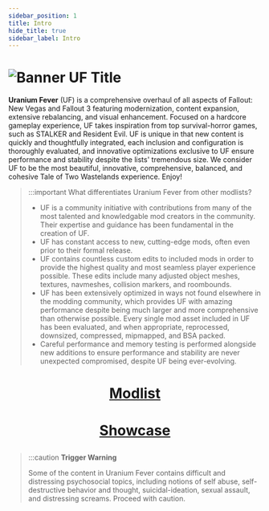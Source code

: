 ```yaml
---
sidebar_position: 1
title: Intro
hide_title: true
sidebar_label: Intro
---
```


# ![Banner UF Title](https://github.com/user-attachments/assets/0c750cbf-ca4f-4cb3-ae68-f4c8cc08931c)

**Uranium Fever** (UF) is a comprehensive overhaul of all aspects of Fallout: New Vegas and Fallout 3 featuring modernization, content expansion, extensive rebalancing, and visual enhancement. Focused on a hardcore gameplay experience, UF takes inspiration from top survival-horror games, such as STALKER and Resident Evil. UF is unique in that new content is quickly and thoughtfully integrated, each inclusion and configuration is thoroughly evaluated, and innovative optimizations exclusive to UF ensure performance and stability despite the lists' tremendous size. We consider UF to be the most beautiful, innovative, comprehensive, balanced, and cohesive Tale of Two Wastelands experience. Enjoy!

> :::important What differentiates Uranium Fever from other modlists?
>
> - UF is a community initiative with contributions from many of the most talented and knowledgable mod creators in the community. Their expertise and guidance has been fundamental in the creation of UF.
> - UF has constant access to new, cutting-edge mods, often even prior to their formal release.
> - UF contains countless custom edits to included mods in order to provide the highest quality and most seamless player experience possible. These edits include many adjusted object meshes, textures, navmeshes, collision markers, and roombounds.
> - UF has been extensively optimized in ways not found elsewhere in the modding community, which provides UF with amazing performance despite being much larger and more comprehensive than otherwise possible. Every single mod asset included in UF has been evaluated, and when appropriate, reprocessed, downsized, compressed, mipmapped, and BSA packed.
> - Careful performance and memory testing is performed alongside new additions to ensure performance and stability are never unexpected compromised, despite UF being ever-evolving.

# <p align="center"> [Modlist](https://loadorderlibrary.com/lists/uranium-fever) </p>
# <p align="center"> [Showcase](https://uraniumfever.net/docs/armors) </p>

>:::caution **Trigger Warning**
>
> Some of the content in Uranium Fever contains difficult and distressing psychosocial topics, including notions of self abuse, self-destructive behavior and thought, suicidal-ideation, sexual assault, and distressing screams. Proceed with caution.

